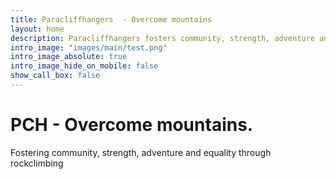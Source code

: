 ```yaml
---
title: Paracliffhangers  - Overcome mountains 
layout: home
description: Paracliffhangers fosters community, strength, adventure and equality through rockclimbing.
intro_image: "images/main/test.png"
intro_image_absolute: true
intro_image_hide_on_mobile: false 
show_call_box: false 
---
```


# PCH - Overcome mountains.

Fostering community, strength, adventure and equality through rockclimbing
